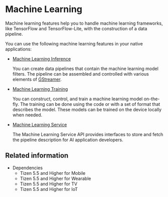# Machine Learning


Machine learning features help you to handle machine learning frameworks, like TensorFlow and TensorFlow-Lite, with the construction of a data pipeline.

You can use the following machine learning features in your native applications:

- [Machine Learning Inference](machine-learning-inference.md)

  You can create data pipelines that contain the machine learning model filters. The pipeline can be assembled and controlled with various elements of [GStreamer](https://gstreamer.freedesktop.org/).

- [Machine Learning Training](machine-learning-training.md)

  You can construct, control, and train a machine learning model on-the-fly. The training can be done using the code or with a set of format that describes the model. These models can be trained on the device locally when needed.

- [Machine Learning Service](machine-learning-service.md)

  The Machine Learning Service API provides interfaces to store and fetch the pipeline description for AI application developers.

## Related information

- Dependencies
  - Tizen 5.5 and Higher for Mobile
  - Tizen 5.5 and Higher for Wearable
  - Tizen 5.5 and Higher for TV
  - Tizen 5.5 and Higher for IoT
